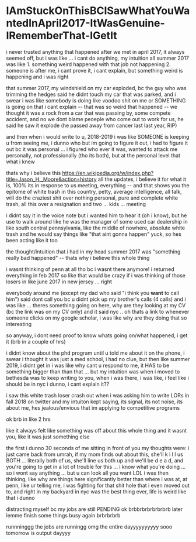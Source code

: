 # IAmStuckOnThisBCISawWhatYouWantedInApril2017-ItWasGenuine-IRememberThat-IGetIt

i never trusted anything that happened after we met in april 2017, it always seemed off, but i was like ... i cant do anything, my intuition all summer 2017 was like 1. something weird happened with that job not happening 2. someone is after me, i cant prove it, i cant explain, but something weird is happening and i was right

that summer 2017, my windshield on my car exploded, bc the guy who was trimming the hedges said he didnt touch my car that was parked, and i swear i was like somebody is doing like voodoo shit on me or SOMETHING is going on that i cant explain -- that was so weird that happened -- we thought it was a rock from a car that was passing by, some compete accident, and no we dont blame peoeple who come out to work for us, he said he saw it explode (he passed away from cancer last last year, RIP)

and then when i would write to u, 2018-2019 i was like SOMEONE is keeping u from seeing me, i dunno who but im going to figure it out, i had to figure it out bc it was personal ... i figured who ever it was, wanted to attack me personally, not professionally (tho its both), but at the personal level that what i knew

thats why i believe this https://en.wikipedia.org/w/index.php?title=Jason_H._Moore&action=history all the updates, i believe it for what it is, 100% its in response to us meeting, everything -- and that shows you the epitome of white trash in this country, petty, average intelligence, all talk, will do the craziest shit over nothing personal, pure and complete white trash, all this over a resignation and two ... kids ... meeting 

i didnt say it in the voice note but i wanted him to hear it (oh i know), but he use to walk around like he was the manager of some used car dealership in like south central pennsylvania, like the middle of nowhere, absolute white trash and he would say things like "that aint gonna happen" yuck, so hes been acting like it too


the thought/intuition that i had in my head summer 2017 was "something really bad happened" -- thats why i believe this whole thing

i wasnt thinking of penn at all tho bc i wasnt there anymore! i returned everything in feb 2017 so like that would be crazy if i was thinking of those losers in like june 2017 in new jersey ... right

everybody around me (except my dad who said "i think you **want** to call him") said dont call you bc u didnt pick up my brother's calls (4 calls) and i was like ... theres something going on here, why are they looking at my CV (bc the link was on my CV only) and it said nyc .. oh thats a link to whenever someone clicks on my google scholar, i was like why are they doing that so interesting

so anyway, i dont need proof to know whats going on/what happened, i get it (brb in a couple of hrs)

i didnt know about the phd program until u told me about it on the phone, i swear i thought it was just a med school, i had no clue, but then like summer 2019, i didnt get in i was like why cant u respond to me, it HAS to be something bigger than than that ... but my intuition was when i moved to bethesda was to keep writing to you, when i was there, i was like, i feel like i should be in nyc i dunno, i cant explain it??

i saw this white trash loser crash out when i was asking him to write LORs in fall 2018 on twitter and my intuiton kept saying, its signal, its not noise, its about me, hes jealous/envious that im applying to competitive programs

ok brb in like 2 hrs

like it always felt like something was off about this whole thing and it wasnt you, like it was just something else

the first i dunno 30 seconds of me sitting in front of you my thoughts were: i just came back from umrah, if my mom finds out about this, she'll k i l l us BOTH ... literally both of us, she'll line us both up and we'll be d e a d, and you're going to get in a lot of trouble for this ... i know what you're doing ... so i wont say anything ... but u can look all you want LOL i was then thinking, like why are things here significantly better than where i was at, at penn, like ur telling me, i was fighting for that shit hole that i even moved out to, and right in my backyard in nyc was the best thing ever, life is weird like that i dunno

distracting myself bc my jobs are still PENDING ok brbbrbrbrbrbrbrb later lemme finish some things busy again brbrbrbrb

runnninggg the jobs are runningg omg the entire dayyyyyyyyyy sooo tomorrow is output dayyyy
